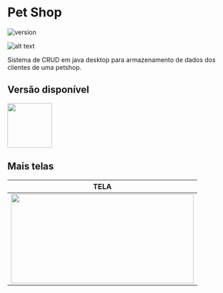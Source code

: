 # Pet Shop

![version](https://img.shields.io/badge/version-1.0.0-blue.svg)

![alt text](https://uploaddeimagens.com.br/images/001/967/521/original/1.png "tela")

Sistema de CRUD em java desktop para armazenamento de dados dos clientes de uma petshop.

## Versão disponível

[<img src="https://portal.ifpe.edu.br/campus/palmares/noticias/divulgado-resultado-do-curso-de-extensao-em-java/javalogo.png/@@images/69c46ffa-cc8a-402e-89b3-c8ac41c96431.png" width="100" height="100" />](https://portal.ifpe.edu.br/campus/palmares/noticias/divulgado-resultado-do-curso-de-extensao-em-java/javalogo.png/@@images/69c46ffa-cc8a-402e-89b3-c8ac41c96431.png)

## Mais telas

| TELA |
| --- |
| <img src="https://uploaddeimagens.com.br/images/001/967/522/original/3.png" width="410" height="200" />

